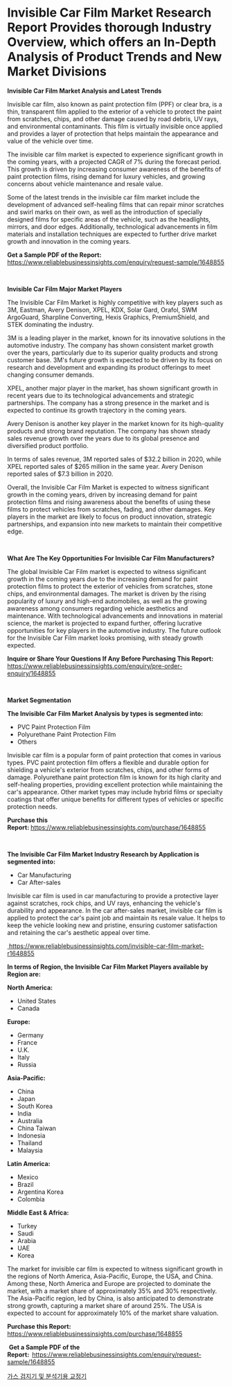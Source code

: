 <p><h1>Invisible Car Film Market Research Report Provides thorough Industry Overview, which offers an In-Depth Analysis of Product Trends and New Market Divisions</h1></p><p><strong>Invisible Car Film Market Analysis and Latest Trends</strong></p>
<p><p>Invisible car film, also known as paint protection film (PPF) or clear bra, is a thin, transparent film applied to the exterior of a vehicle to protect the paint from scratches, chips, and other damage caused by road debris, UV rays, and environmental contaminants. This film is virtually invisible once applied and provides a layer of protection that helps maintain the appearance and value of the vehicle over time.</p><p>The invisible car film market is expected to experience significant growth in the coming years, with a projected CAGR of 7% during the forecast period. This growth is driven by increasing consumer awareness of the benefits of paint protection films, rising demand for luxury vehicles, and growing concerns about vehicle maintenance and resale value.</p><p>Some of the latest trends in the invisible car film market include the development of advanced self-healing films that can repair minor scratches and swirl marks on their own, as well as the introduction of specially designed films for specific areas of the vehicle, such as the headlights, mirrors, and door edges. Additionally, technological advancements in film materials and installation techniques are expected to further drive market growth and innovation in the coming years.</p></p>
<p><strong>Get a Sample PDF of the Report:&nbsp;</strong> <a href="https://www.reliablebusinessinsights.com/enquiry/request-sample/1648855">https://www.reliablebusinessinsights.com/enquiry/request-sample/1648855</a></p>
<p>&nbsp;</p>
<p><strong>Invisible Car Film Major Market Players</strong></p>
<p><p>The Invisible Car Film Market is highly competitive with key players such as 3M, Eastman, Avery Denison, XPEL, KDX, Solar Gard, Orafol, SWM ArgoGuard, Sharpline Converting, Hexis Graphics, PremiumShield, and STEK dominating the industry. </p><p>3M is a leading player in the market, known for its innovative solutions in the automotive industry. The company has shown consistent market growth over the years, particularly due to its superior quality products and strong customer base. 3M's future growth is expected to be driven by its focus on research and development and expanding its product offerings to meet changing consumer demands. </p><p>XPEL, another major player in the market, has shown significant growth in recent years due to its technological advancements and strategic partnerships. The company has a strong presence in the market and is expected to continue its growth trajectory in the coming years.</p><p>Avery Denison is another key player in the market known for its high-quality products and strong brand reputation. The company has shown steady sales revenue growth over the years due to its global presence and diversified product portfolio.</p><p>In terms of sales revenue, 3M reported sales of $32.2 billion in 2020, while XPEL reported sales of $265 million in the same year. Avery Denison reported sales of $7.3 billion in 2020.</p><p>Overall, the Invisible Car Film Market is expected to witness significant growth in the coming years, driven by increasing demand for paint protection films and rising awareness about the benefits of using these films to protect vehicles from scratches, fading, and other damages. Key players in the market are likely to focus on product innovation, strategic partnerships, and expansion into new markets to maintain their competitive edge.</p></p>
<p>&nbsp;</p>
<p><strong>What Are The Key Opportunities For Invisible Car Film Manufacturers?</strong></p>
<p><p>The global Invisible Car Film market is expected to witness significant growth in the coming years due to the increasing demand for paint protection films to protect the exterior of vehicles from scratches, stone chips, and environmental damages. The market is driven by the rising popularity of luxury and high-end automobiles, as well as the growing awareness among consumers regarding vehicle aesthetics and maintenance. With technological advancements and innovations in material science, the market is projected to expand further, offering lucrative opportunities for key players in the automotive industry. The future outlook for the Invisible Car Film market looks promising, with steady growth expected.</p></p>
<p><strong>Inquire or Share Your Questions If Any Before Purchasing This Report:</strong> <a href="https://www.reliablebusinessinsights.com/enquiry/pre-order-enquiry/1648855">https://www.reliablebusinessinsights.com/enquiry/pre-order-enquiry/1648855</a></p>
<p>&nbsp;</p>
<p><strong>Market Segmentation</strong></p>
<p><strong>The Invisible Car Film Market Analysis by types is segmented into:</strong></p>
<p><ul><li>PVC Paint Protection Film</li><li>Polyurethane Paint Protection Film</li><li>Others</li></ul></p>
<p><p>Invisible car film is a popular form of paint protection that comes in various types. PVC paint protection film offers a flexible and durable option for shielding a vehicle's exterior from scratches, chips, and other forms of damage. Polyurethane paint protection film is known for its high clarity and self-healing properties, providing excellent protection while maintaining the car's appearance. Other market types may include hybrid films or specialty coatings that offer unique benefits for different types of vehicles or specific protection needs.</p></p>
<p><strong>Purchase this Report:&nbsp;</strong><a href="https://www.reliablebusinessinsights.com/purchase/1648855">https://www.reliablebusinessinsights.com/purchase/1648855</a></p>
<p>&nbsp;</p>
<p><strong>The Invisible Car Film Market Industry Research by Application is segmented into:</strong></p>
<p><ul><li>Car Manufacturing</li><li>Car After-sales</li></ul></p>
<p><p>Invisible car film is used in car manufacturing to provide a protective layer against scratches, rock chips, and UV rays, enhancing the vehicle's durability and appearance. In the car after-sales market, invisible car film is applied to protect the car's paint job and maintain its resale value. It helps to keep the vehicle looking new and pristine, ensuring customer satisfaction and retaining the car's aesthetic appeal over time.</p></p>
<p><a href="https://www.reliablebusinessinsights.com/invisible-car-film-market-r1648855">&nbsp;https://www.reliablebusinessinsights.com/invisible-car-film-market-r1648855</a></p>
<p><strong>In terms of Region, the Invisible Car Film Market Players available by Region are:</strong></p>
<p>
    <p> <strong> North America: </strong>
        <ul>
            <li>United States</li>
            <li>Canada</li>
        </ul>
        </p> 
    <p> <strong> Europe: </strong>
        <ul>
            <li>Germany</li>
            <li>France</li>
            <li>U.K.</li>
            <li>Italy</li>
            <li>Russia</li>
        </ul>
        </p> 
    <p> <strong> Asia-Pacific: </strong>
        <ul>
            <li>China</li>
            <li>Japan</li>
            <li>South Korea</li>
            <li>India</li>
            <li>Australia</li>
            <li>China Taiwan</li>
            <li>Indonesia</li>
            <li>Thailand</li>
            <li>Malaysia</li>
        </ul>
        </p> 
    <p> <strong> Latin America: </strong>
        <ul>
            <li>Mexico</li>
            <li>Brazil</li>
            <li>Argentina Korea</li>
            <li>Colombia</li>
        </ul>
        </p> 
    <p> <strong> Middle East & Africa: </strong>
        <ul>
            <li>Turkey</li>
            <li>Saudi</li>
            <li>Arabia</li>
            <li>UAE</li>
            <li>Korea</li>
        </ul>
    </p>
    </p>
<p><p>The market for invisible car film is expected to witness significant growth in the regions of North America, Asia-Pacific, Europe, the USA, and China. Among these, North America and Europe are projected to dominate the market, with a market share of approximately 35% and 30% respectively. The Asia-Pacific region, led by China, is also anticipated to demonstrate strong growth, capturing a market share of around 25%. The USA is expected to account for approximately 10% of the market share valuation.</p></p>
<p><strong>Purchase this Report: </strong><a href="https://www.reliablebusinessinsights.com/purchase/1648855">https://www.reliablebusinessinsights.com/purchase/1648855</a></p>
<p>&nbsp;<strong>Get a Sample PDF of the Report:&nbsp;&nbsp;</strong><a href="https://www.reliablebusinessinsights.com/enquiry/request-sample/1648855">https://www.reliablebusinessinsights.com/enquiry/request-sample/1648855</a></p>
<p><strong></strong></p>
<p><p><a href="https://github.com/rrmadityapu/Market-Research-Report-List-1/blob/main/3778178103842.md">가스 검지기 및 분석기용 교정기</a></p></p>
